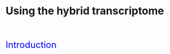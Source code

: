 # Using the hybrid transcriptome
<br>

<style>
  .subtitle {
    color: blue;
    font-size: 24px;
  }
</style>


<p class="subtitle">Introduction</p>

